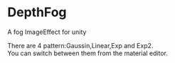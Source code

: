 # DepthFog
A fog ImageEffect for unity

 There are 4 pattern:Gaussin,Linear,Exp and Exp2.   
 You can switch between them from the material editor.
 
 
